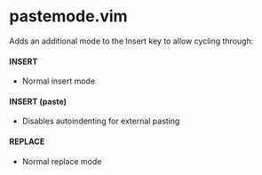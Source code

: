 pastemode.vim
=============

Adds an additional mode to the Insert key to allow cycling through:

#### INSERT
 *   Normal insert mode

#### INSERT (paste)
 *   Disables autoindenting for external pasting

#### REPLACE
 *   Normal replace mode

